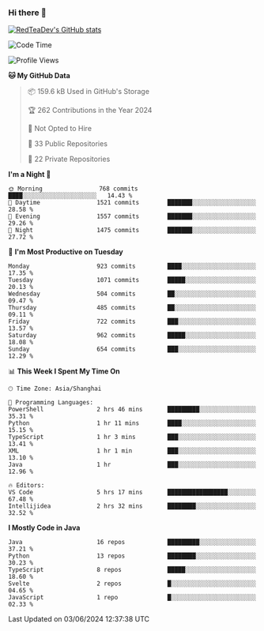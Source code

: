 ### Hi there 👋

<!--
**RedTeaDev/RedTeaDev** is a ✨ _special_ ✨ repository because its `README.md` (this file) appears on your GitHub profile.

Here are some ideas to get you started:

- 🔭 I’m currently working on ...
- 🌱 I’m currently learning ...
- 👯 I’m looking to collaborate on ...
- 🤔 I’m looking for help with ...
- 💬 Ask me about ...
- 📫 How to reach me: ...
- 😄 Pronouns: ...
- ⚡ Fun fact: ...
-->

<!--
[![wakatime](https://wakatime.com/badge/user/6b101ed0-04c0-4490-9283-eb61f2efff96.svg)](https://wakatime.com/@6b101ed0-04c0-4490-9283-eb61f2efff96)
!-->

[![RedTeaDev's GitHub stats](https://github-readme-stats.vercel.app/api?username=RedTeaDev)](https://github.com/anuraghazra/github-readme-stats)
<!--
[![willianrod's wakatime stats](https://github-readme-stats.vercel.app/api/wakatime?username=RedTeaDev)](https://github.com/anuraghazra/github-readme-stats)
!-->
<!--START_SECTION:waka-->
![Code Time](http://img.shields.io/badge/Code%20Time-2%2C313%20hrs%205%20mins-blue)

![Profile Views](http://img.shields.io/badge/Profile%20Views-1-blue)

**🐱 My GitHub Data** 

> 📦 159.6 kB Used in GitHub's Storage 
 > 
> 🏆 262 Contributions in the Year 2024
 > 
> 🚫 Not Opted to Hire
 > 
> 📜 33 Public Repositories 
 > 
> 🔑 22 Private Repositories 
 > 
**I'm a Night 🦉** 

```text
🌞 Morning                768 commits         ████░░░░░░░░░░░░░░░░░░░░░   14.43 % 
🌆 Daytime                1521 commits        ███████░░░░░░░░░░░░░░░░░░   28.58 % 
🌃 Evening                1557 commits        ███████░░░░░░░░░░░░░░░░░░   29.26 % 
🌙 Night                  1475 commits        ███████░░░░░░░░░░░░░░░░░░   27.72 % 
```
📅 **I'm Most Productive on Tuesday** 

```text
Monday                   923 commits         ████░░░░░░░░░░░░░░░░░░░░░   17.35 % 
Tuesday                  1071 commits        █████░░░░░░░░░░░░░░░░░░░░   20.13 % 
Wednesday                504 commits         ██░░░░░░░░░░░░░░░░░░░░░░░   09.47 % 
Thursday                 485 commits         ██░░░░░░░░░░░░░░░░░░░░░░░   09.11 % 
Friday                   722 commits         ███░░░░░░░░░░░░░░░░░░░░░░   13.57 % 
Saturday                 962 commits         █████░░░░░░░░░░░░░░░░░░░░   18.08 % 
Sunday                   654 commits         ███░░░░░░░░░░░░░░░░░░░░░░   12.29 % 
```


📊 **This Week I Spent My Time On** 

```text
🕑︎ Time Zone: Asia/Shanghai

💬 Programming Languages: 
PowerShell               2 hrs 46 mins       █████████░░░░░░░░░░░░░░░░   35.31 % 
Python                   1 hr 11 mins        ████░░░░░░░░░░░░░░░░░░░░░   15.15 % 
TypeScript               1 hr 3 mins         ███░░░░░░░░░░░░░░░░░░░░░░   13.41 % 
XML                      1 hr 1 min          ███░░░░░░░░░░░░░░░░░░░░░░   13.10 % 
Java                     1 hr                ███░░░░░░░░░░░░░░░░░░░░░░   12.96 % 

🔥 Editors: 
VS Code                  5 hrs 17 mins       █████████████████░░░░░░░░   67.48 % 
Intellijidea             2 hrs 32 mins       ████████░░░░░░░░░░░░░░░░░   32.52 % 
```

**I Mostly Code in Java** 

```text
Java                     16 repos            █████████░░░░░░░░░░░░░░░░   37.21 % 
Python                   13 repos            ████████░░░░░░░░░░░░░░░░░   30.23 % 
TypeScript               8 repos             █████░░░░░░░░░░░░░░░░░░░░   18.60 % 
Svelte                   2 repos             █░░░░░░░░░░░░░░░░░░░░░░░░   04.65 % 
JavaScript               1 repo              █░░░░░░░░░░░░░░░░░░░░░░░░   02.33 % 
```




 Last Updated on 03/06/2024 12:37:38 UTC
<!--END_SECTION:waka-->


